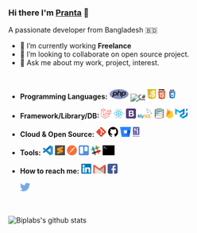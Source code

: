 <!--
**sahapranta/sahapranta** is a ✨ _special_ ✨ repository because its `README.md` (this file) appears on your GitHub profile.

Here are some ideas to get you started:

- 🔭 I’m currently working on ...
- 🌱 I’m currently learning ...
- 👯 I’m looking to collaborate on ...
- 🤔 I’m looking for help with ...
- 💬 Ask me about ...
- 📫 How to reach me: ...
- 😄 Pronouns: ...
- ⚡ Fun fact: ...
-->

### Hi there I'm [Pranta](https://sahapranta.github.io/) 👋
A passionate developer from Bangladesh 🇧🇩
- 💼 I’m currently working **Freelance**
- 👯 I’m looking to collaborate on open source project.
- 💬 Ask me about my work, project, interest.

<code><br></code>

- **Programming Languages:** <code><a href=""><img height="20" style="max-width:100%;" src="https://github.com/sahapranta/sahapranta/blob/main/assets/php.svg" alt="PHP"></a></code>
 <code><a href=""><img height="20" style="max-width:100%;" src="https://github.com/sahapranta/sahapranta/blob/main/assets/c%23.svg" alt="C#"></a></code>
 <code><a href=""><img height="20" style="max-width:100%;" src="https://github.com/sahapranta/sahapranta/blob/main/assets/javascript.svg" alt="JavaScript"></a></code>
 <code><a href=""><img height="20" style="max-width:100%;" src="https://github.com/sahapranta/sahapranta/blob/main/assets/html5.svg" alt="HTML"></a></code>
 <code><a href=""><img height="20" style="max-width:100%;" src="https://github.com/sahapranta/sahapranta/blob/main/assets/css3.svg" alt="CSS"></a></code>

- **Framework/Library/DB:**
<code><a href=""><img height="20" style="max-width:100%;" src="https://github.com/sahapranta/sahapranta/blob/main/assets/laravel.svg" alt="Laravel"></a></code>
<code><a href=""><img height="20" style="max-width:100%;" src="https://github.com/sahapranta/sahapranta/blob/main/assets/react.svg" alt="React"></a></code>
<code><a href=""><img height="20" style="max-width:100%;" src="https://github.com/sahapranta/sahapranta/blob/main/assets/bootstrap.svg" alt="Bootstrap"></a></code>
<code><a href=""><img height="20" style="max-width:100%;" src="https://github.com/sahapranta/sahapranta/blob/main/assets/mysql.svg" alt="MySql"></a></code>
<code><a href=""><img height="20" style="max-width:100%;" src="https://github.com/sahapranta/sahapranta/blob/main/assets/database.svg" alt="Database"></a></code>
<code><a href=""><img height="20" style="max-width:100%;" src="https://github.com/sahapranta/sahapranta/blob/main/assets/firebase.svg" alt="Firebase"></a></code>
<code><a href=""><img height="20" style="max-width:100%;" src="https://github.com/sahapranta/sahapranta/blob/main/assets/material-ui.svg" alt="Material UI"></a></code>

- **Cloud & Open Source:**  <code><a href=""><img height="20" style="max-width:100%;" src="https://github.com/sahapranta/sahapranta/blob/main/assets/git.svg" alt="GitHub"></a></code>
  <code><a href=""><img height="20" style="max-width:100%;" src="https://github.com/sahapranta/sahapranta/blob/main/assets/github.svg" alt="GitHub"></a></code>
  <code><a href=""><img height="20" style="max-width:100%;" src="https://github.com/sahapranta/sahapranta/blob/main/assets/bitbucket.svg" alt="Bitbucket"></a></code>
<code><a href=""><img height="20" style="max-width:100%;" src="https://github.com/sahapranta/sahapranta/blob/main/assets/heroku.svg" alt="Heroku"></a></code>

- **Tools:**
 <code><a href=""><img height="20" style="max-width:100%;" src="https://github.com/sahapranta/sahapranta/blob/main/assets/vscode.svg" alt="Visual Studio Code
"></a></code>
 <code><a href=""><img height="20" style="max-width:100%;" src="https://github.com/sahapranta/sahapranta/blob/main/assets/sublime-text.svg" alt="Sublime Text
"></a></code> <code><a href=""><img height="20" style="max-width:100%;" src="https://github.com/sahapranta/sahapranta/blob/main/assets/postman.svg" alt="Postman
"></a></code>
 <code><a href=""><img height="20" style="max-width:100%;" src="https://github.com/sahapranta/sahapranta/blob/main/assets/trello.svg" alt="Trello
"></a></code>
   <code><a href=""><img height="20" style="max-width:100%;" src="https://github.com/sahapranta/sahapranta/blob/main/assets/slack.svg" alt="Slack"></a></code>
   <code><a href=""><img height="20" style="max-width:100%;" src="https://github.com/sahapranta/sahapranta/blob/main/assets/terminal.svg" alt="Terminal"></a></code>

- **How to reach me:**  <code><a href="https://www.linkedin.com/in/sahapranta"><img height="20" style="max-width:100%;" src="https://github.com/sahapranta/sahapranta/blob/main/assets/linkedin.svg" alt="Linkedin"></a></code>
    <code><a href="mailto:pranta1204@gmail.com"><img height="18" style="max-width:100%;" src="https://github.com/sahapranta/sahapranta/blob/main/assets/gmail.svg" alt="Gmail"></a></code>
    <code><a href="https://www.facebook.com/pmdjps"><img height="20" style="max-width:100%;" src="https://github.com/sahapranta/sahapranta/blob/main/assets/facebook.svg" alt="Facebook"></a></code>
    <!-- <code><a href="https://join.skype.com/invite/rAQwT4L4iLoE"><img height="20" style="max-width:100%;" src="https://github.com/sahapranta/sahapranta/blob/main/assets/skype.svg" alt="Skype"></a></code> -->
    <code><a href="https://twitter.com/04prantasaha"><img height="20" style="max-width:100%;" src="https://github.com/sahapranta/sahapranta/blob/main/assets/twitter.svg" alt="Twitter"></a></code>

<code><br></code>

![Biplabs's github stats](https://github-readme-stats.vercel.app/api?username=sahapranta&show_icons=true)
